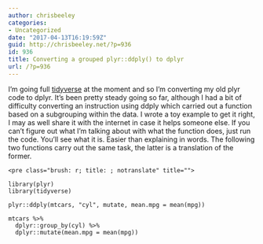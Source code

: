 ```yaml
---
author: chrisbeeley
categories:
- Uncategorized
date: "2017-04-13T16:19:59Z"
guid: http://chrisbeeley.net/?p=936
id: 936
title: Converting a grouped plyr::ddply() to dplyr
url: /?p=936
---
```


I’m going full [tidyverse](http://tidyverse.org/) at the moment and so I’m converting my old plyr code to dplyr. It’s been pretty steady going so far, although I had a bit of difficulty converting an instruction using ddply which carried out a function based on a subgrouping within the data. I wrote a toy example to get it right, I may as well share it with the internet in case it helps someone else. If you can’t figure out what I’m talking about with what the function does, just run the code. You’ll see what it is. Easier than explaining in words. The following two functions carry out the same task, the latter is a translation of the former.

```
<pre class="brush: r; title: ; notranslate" title="">

library(plyr)
library(tidyverse)

plyr::ddply(mtcars, "cyl", mutate, mean.mpg = mean(mpg))

mtcars %>% 
  dplyr::group_by(cyl) %>% 
  dplyr::mutate(mean.mpg = mean(mpg))

```